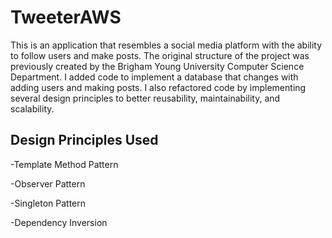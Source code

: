 # TweeterAWS

This is an application that resembles a social media platform with the ability to follow users and make posts. The original structure of the project was previously created by the Brigham Young University Computer Science Department. I added code to implement a database that changes with adding users and making posts. I also refactored code by implementing several design principles to better reusability, maintainability, and scalability.

## Design Principles Used

-Template Method Pattern

-Observer Pattern

-Singleton Pattern

-Dependency Inversion

